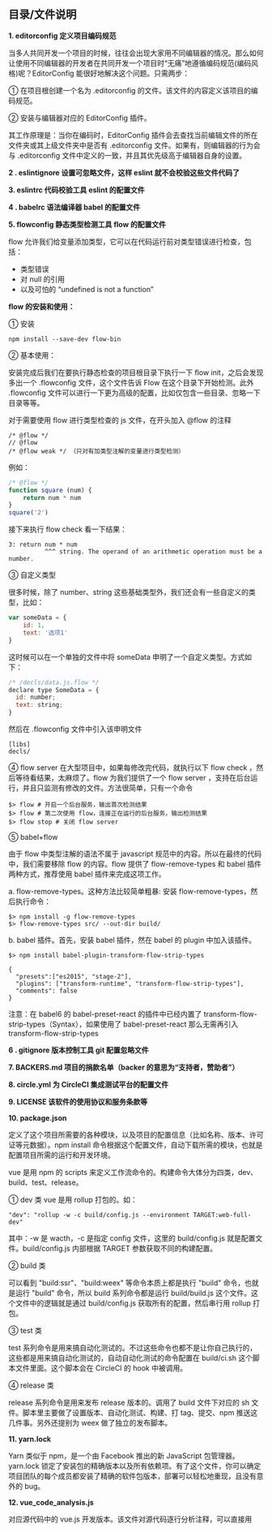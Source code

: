 ## 目录/文件说明

**1. editorconfig 定义项目编码规范**

当多人共同开发一个项目的时候，往往会出现大家用不同编辑器的情况。那么如何让使用不同编辑器的开发者在共同开发一个项目时“无痛”地遵循编码规范(编码风格)呢？EditorConfig 能很好地解决这个问题。只需两步：

① 在项目根创建一个名为 .editorconfig 的文件。该文件的内容定义该项目的编码规范。

② 安装与编辑器对应的 EditorConfig 插件。

其工作原理是：当你在编码时，EditorConfig 插件会去查找当前编辑文件的所在文件夹或其上级文件夹中是否有 .editorconfig 文件。如果有，则编辑器的行为会与 .editorconfig 文件中定义的一致，并且其优先级高于编辑器自身的设置。

**2 . eslintignore 设置可忽略文件，这样 eslint 就不会校验这些文件代码了**

**3.  eslintrc 代码校验工具 eslint 的配置文件**

**4 . babelrc 语法编译器 babel 的配置文件**

**5. flowconfig 静态类型检测工具 flow 的配置文件**

flow 允许我们给变量添加类型，它可以在代码运行前对类型错误进行检查，包括：

- 类型错误
- 对 null 的引用
- 以及可怕的 “undefined is not a function”

**flow 的安装和使用：**

① 安装 

```
npm install --save-dev flow-bin
```

② 基本使用：

安装完成后我们在要执行静态检查的项目根目录下执行一下 flow init，之后会发现多出一个 .flowconfig 文件，这个文件告诉 Flow 在这个目录下开始检测。此外 .flowconfig 文件可以进行一下更为高级的配置，比如仅包含一些目录、忽略一下目录等等。

对于需要使用 flow 进行类型检查的 js 文件，在开头加入 @flow 的注释

```
/* @flow */
// @flow 
/* @flow weak */ （只对有加类型注解的变量进行类型检测）
```

例如：

```javascript
/* @flow */
function square (num) {  
    return num * num
}
square('2')
```

接下来执行 flow check 看一下结果：

```
3: return num * num
          ^^^ string. The operand of an arithmetic operation must be a number.
```

③ 自定义类型

很多时候，除了 number、string 这些基础类型外，我们还会有一些自定义的类型，比如：

```javascript
var someData = {
    id: 1,
    text: '选项1'
}
```

这时候可以在一个单独的文件中将 someData 申明了一个自定义类型。方式如下：

```javascript
/* /decls/data.js.flow */
declare type SomeData = {
  id: number;
  text: string;
}
```

然后在 .flowconfig 文件中引入该申明文件

```
[libs]
decls/
```

④ flow server
在大型项目中，如果每修改完代码，就执行以下 flow check ，然后等待看结果，太麻烦了。flow 为我们提供了一个 flow server ，支持在后台运行，并且只监测有修改的文件。方法很简单，只有一个命令

```
$> flow # 开启一个后台服务，输出首次检测结果
$> flow # 第二次使用 flow，连接正在运行的后台服务，输出检测结果
$> flow stop # 关闭 flow server
```

⑤ babel+flow

由于 flow 中类型注解的语法不属于 javascript 规范中的内容。所以在最终的代码中，我们需要移除 flow 的内容。flow 提供了 flow-remove-types 和 babel 插件两种方式，推荐使用 babel 插件来完成这项工作。

a. flow-remove-types。这种方法比较简单粗暴: 安装 flow-remove-types，然后执行命令：

```
$> npm install -g flow-remove-types
$> flow-remove-types src/ --out-dir build/
```

b. babel 插件。首先，安装 babel 插件，然在 babel 的 plugin 中加入该插件。

```
$> npm install babel-plugin-transform-flow-strip-types

{
  "presets":["es2015", "stage-2"],
  "plugins": ["transform-runtime", "transform-flow-strip-types"],
  "comments": false
}
```

注意：在 babel6 的 babel-preset-react 的插件中已经内置了 transform-flow-strip-types（Syntax），如果使用了 babel-preset-react 那么无需再引入 transform-flow-strip-types

**6 . gitignore 版本控制工具 git 配置忽略文件**

**7.  BACKERS.md 项目的捐款名单（backer 的意思为“支持者，赞助者”）**

**8. circle.yml 为 CircleCI 集成测试平台的配置文件**

**9.  LICENSE 该软件的使用协议和服务条款等**

**10.  package.json**

定义了这个项目所需要的各种模块，以及项目的配置信息（比如名称、版本、许可证等元数据）。npm install 命令根据这个配置文件，自动下载所需的模块，也就是配置项目所需的运行和开发环境。

vue 是用 npm 的 scripts 来定义工作流命令的。构建命令大体分为四类，dev、build、test、release。

① dev 类
vue 是用 rollup 打包的。如：

```
"dev": "rollup -w -c build/config.js --environment TARGET:web-full-dev"
```

其中：-w 是 wacth，-c 是指定 config 文件，这里的 build/config.js 就是配置文件。build/config.js 内部根据 TARGET 参数获取不同的构建配置。

② build 类

可以看到 "build:ssr"、"build:weex" 等命令本质上都是执行 "build" 命令，也就是运行 "build" 命令，所以 build 系列命令都是运行 build/build.js 这个文件。这个文件中的逻辑就是通过 build/config.js 获取所有的配置，然后串行用 rollup 打包。

③ test 类

test 系列命令是用来搞自动化测试的。不过这些命令也都不是让你自己执行的，这些都是用来搞自动化测试的，自动自动化测试的命令配置在 build/ci.sh 这个脚本文件里面。这个脚本会在 CircleCI 的 hook 中被调用。

④ release 类

release 系列命令是用来发布 release 版本的。调用了 build 文件下对应的 sh 文件。脚本里主要做了设置版本、自动化测试、构建、打 tag、提交、npm 推送这几件事。另外还提别为 weex 做了独立的发布脚本。

**11.  yarn.lock**

Yarn 类似于 npm，是一个由 Facebook 推出的新 JavaScript 包管理器。yarn.lock 锁定了安装包的精确版本以及所有依赖项。有了这个文件，你可以确定项目团队的每个成员都安装了精确的软件包版本，部署可以轻松地重现，且没有意外的 bug。

**12.  vue_code_analysis.js**

对应源代码中的 vue.js 开发版本。该文件对源代码逐行分析注释，可以直接用 <script> 标签引入该文件。

**13. 源码 src**


|——  compiler	编译器，解析模板

|——  core	Vue 核心代码

|——  platforms	不同平台下各自独有代码

|——  server	 服务器端渲染， server side render (ssr)

|——  sfc  将 .vue 文件转换为 sfc 对象（可识别组件）

|—— shared 工具函数集



下面对 core 目录简单介绍下（详细分析见源码注释）：

**1. components 目录，定义 <KeepAlive> 组件。**

**2. global-api 目录，定义以下公共方法：**

```javascript
Vue.extend( options ) // 传入一个配置对象，生成新的组件构造函数
Vue.set( target, key, value ) // 设置对象属性
Vue.delete( target, key ) // 删除对象的属性
Vue.nextTick( [callback, context] ) // 在下次 DOM 更新循环结束之后执行回调函数
Vue.use( plugin ) // 安装 Vue.js 插件
Vue.mixin( mixin ) // 全局注册一个混入，影响之后创建的每一个 Vue 实例
Vue.compile( template ) // 将字符串模板编译成渲染函数

Vue.directive( id, [definition] ) // 注册或获取全局指令（两个实参注册，一个实参获取）
Vue.component( id, [definition] ) // 注册或获取全局组件（两个实参注册，一个实参获取）
Vue.filter( id, [definition] ) // 注册或获取全局过滤器（两个实参注册，一个实参获取）
```

**3. instance 目录**

index.js 定义 Vue 构造函数
构造函数接受配置对象 options 作为实参，新建 Vue 实例。

init.js 定义 Vue.prototype._init 方法
这是 Vue 构造函数中唯一调用的一个方法，该方法完成实例的初始化以及视图初始渲染。

state.js 定义以下 5 个属性/方法：

```javascript
Vue.prototype.$data // vm.$data -> vm._data -> vm.$options.data
Vue.prototype.$props // vm.$props -> vm._props -> vm.$options.props
Vue.prototype.$set // 设置对象属性，这是全局 Vue.set 方法的别名
Vue.prototype.$delete // 删除对象属性，这是全局 Vue.delete 方法的别名
Vue.prototype.$watch // 观察一个函数返回值/表达式的值，若发生变化就触发回调函数
```

events.js 定义以下 4 个方法：

```javascript
Vue.prototype.$on // 监听自定义事件
Vue.prototype.$once // 监听自定义事件（只触发一次，然后自动解除监听）
Vue.prototype.$off // 移除自定义事件监听器
Vue.prototype.$emit // 触发事件
```

lifecycle.js 定义以下 3 个方法：

```javascript
Vue.prototype._update // 更新视图（内部方法）
Vue.prototype.$forceUpdate // 更新视图（实际上就是调用上面的 _update 方法）
Vue.prototype.$destroy // 完全销毁一个实例。清理它与其它实例的连接，解绑它的全部指令及事件监听器
```

render.js 定义以下多个渲染相关的内部方法：

```javascript
Vue.prototype.$nextTick // 将回调函数延迟到下次 DOM 更新循环之后执行（它跟全局方法 Vue.nextTick 一样，不同的是回调的 this 自动绑定到调用它的实例上）
Vue.prototype._render // 生成当前实例对应的虚拟节点 vnode
Vue.prototype._o = markOnce // 标记静态树（v-once）
Vue.prototype._n = toNumber // 转为数值
Vue.prototype._s = toString // 转为字符串
Vue.prototype._l = renderList // 渲染 v-for 列表
Vue.prototype._t = renderSlot // 渲染 <slot>
Vue.prototype._q = looseEqual // 形式上（都转为字符串后）是否相等
Vue.prototype._i = looseIndexOf // 返回元素在数组中的索引
Vue.prototype._m = renderStatic // 渲染静态树
Vue.prototype._f = resolveFilter // 根据 id 返回某个指定的过滤器
Vue.prototype._k = checkKeyCodes // 检查当前按下的键盘按键，若不是指定的键，则返回 true
Vue.prototype._b = bindObjectProps // 将 v-bind="object" 转换成 VNode 的 data
Vue.prototype._v = createTextVNode // 创建文本 VNode
Vue.prototype._e = createEmptyVNode // 创建一个空的 vNode（注释）
Vue.prototype._u = resolveScopedSlots // 返回作用域插槽渲染函数集合
Vue.prototype._g = bindObjectListeners // 将 v-on="object" 转换成 VNode 的 data
```
**4. observer 目录，讲述 Observer-Dep-Watcher 之间的三角关系**

这一部分相对独立，是学习观察者模式很好的例子，这里只介绍两个函数的执行流程：

```javascript
observe(data, true /* 作为根 data */)
```

(1) 如果 data 不是对象就返回，只有对象才继续执行后续步骤
(2) 如果 data 有对应的 Observer 实例 data.ob 那就将它作为 observe 方法返回值
(3) 如果 data 没有对应的 Observer 实例，那就执行 ob = new Observer(value)
(4) new Observer(value) 的本质是执行 ob.walk(data)
(5) 依次遍历 data 的属性 key，执行 defineReactive$$1(obj, keys[i], obj[keys[i]])
(6) defineReactive$$1 会劫持属性 key 的 get/set 操作。
(7) 当获取属性 key 时除了返回属性值，还会将 Dep.target（即与属性 key 对应的 watcher）加入到 key 的订阅者数组里（dep.depend() -> Dep.target.addDep(dep)）
(8) 当设置属性 key 时除了更新属性值外，还会由主题对象 dep 发出通知给所有的订阅者 dep.notify()

总的来说就是：observe(data) -> new Observer(data) -> defineReactive$$1()

```javascript
var watcher = new Watcher(vm, 'aaa.bbb.ccc' , cb, options);
```

(1) 执行 watcher = new Watcher() 会定义 watcher.getter = parsePath(‘aaa.bbb.ccc’)（这是一个函数），同时也会定义 watcher.value = watcher.get()，而这会触发执行 watcher.get()
(2) 执行 watcher.get() 就是执行 watcher.getter.call(vm, vm)，也就是 parsePath(‘aaa.bbb.ccc’).call(vm, vm)
(3) 执行 parsePath(‘aaa.bbb.ccc’).call(vm, vm) 会触发 vm.aaa.bbb.ccc 属性读取操作
(5) vm.aaa.bbb.ccc 属性读取会触发 aaa.bbb.cc 属性的 get 函数（在 defineReactive$$1 函数中定义）
(6) get 函数会触发 dep.depend()，也就是 Dep.target.addDep(dep)，即把 Dep.target 这个 Watcher 实例添加到 dep.subs 数组里（也就是说，dep 可以发布消息通知给订阅者 Dep.target）
(7) 那么 Dep.targe 又是什么呢？其实 (2) 中执行 watcher.get() 之前已经将 Dep.target 锁定为当前 watcher（等到 watcher.get() 执行结束时释放 Dep.target）
(8) 于是，watcher 就加入了 aaa.bbb.ccc 属性的订阅数组，也就是说 watcher 对 aaa.bbb.ccc 属性感兴趣
(9) 当给 aaa.bbb.ccc 属性赋值时，如 vm.aaa.bbb.ccc = 100 会触发 vm 的 aaa.bbb.ccc 属性的 set 函数（在 defineReactive$$1 函数中定义）
(10) set 函数触发 dep.notify()
(11) 执行 dep.notify() 就会遍历 dep.subs 中的所有 watcher，并依次执行 watcher.update()
(12) 执行 watcher.update() 又会触发 watcher.run()
(13) watcher.run() 触发 watcher.cb.call(watcher.vm, value, oldValue);

**5. util 目录**

debug.js 定义 3 个辅助调试的方法：

```javascript
warn(msg, vm) // 打印警告信息
tip(msg, vm) // 打印提示信息
formatComponentName(vm, includeFile) // 返回格式化的字符串形式组件名
```

env.js 做一些环境相关的功能嗅探和兼容性处理，例如对象是否原生支持 watch 方法，事件监听是否支持 Passive 模式，当前是否处在服务器环境，以及封装 nextTick 函数和 _Set 类。这里着重说一说 nextTick 函数的。

原函数代码比较多，为了便于理解，这里做个简化：

```javascript
var callbacks = [];
var pending = false;
var timerFunc;

function nextTickHandler () {
    /* 依次执行 callbacks 队列中的函数，并清空该队列，解锁 */
}
timerFunc = function () {
    /* 异步执行 nextTickHandler() */
};
var nextTick = function queueNextTick (cb, ctx) {
    var _resolve;
    /* 将匿名函数封装 cb/_resolve，并推入 callbacks 队列 */
    callbacks.push(function () {
      if (cb) {
        cb.call(ctx);
      } else if (_resolve) {
        _resolve(ctx);
      }
    });
    /* 执行 timerFunc() 并上锁 */
    if (!pending) {
      pending = true;
      timerFunc();
    }
    /* 参数为空并且不支持 Promise */
    if (!cb && typeof Promise !== 'undefined') {
      return new Promise(function (resolve, reject) {
        /* 于是可以用 _resolve 方法来触发 Promise 实例的 then 回调 */
        _resolve = resolve;
      })
    }
}
```

总结一下 nextTick 函数的用法：

```javascript
var nextTick = function queueNextTick (cb, ctx) {...}
```

a) 若 cb 参数不存在或当前环境不支持 Promise，则没有指定返回值，也就是 undefined；
b) 否则，返回一个 promise 实例

也就是说：

① nextTick 方法有实参时，将实参加入回调函数队列 callbacks，然后在本轮DOM 更新循环结束后，依次执行回调队列 callbacks 中的函数；
② nextTick 方法没有实参时，返回一个 Promise 实例。可以为该实例添加 then 回调，待队列 callbacks 中函数执行 _resolve(ctx) 时触发 then 的回调方法

options.js 定义各个选项合并策略，简单地说就是：每个组件构造函数原本都有一些选项，新建组件实例的时候又会传入选项配置对象，这就涉及到选项之间的合并问题。在这里是这么处理的：

```javascript
// 1. 初始化合并策略对象
config.optionMergeStrategies = Object.create(null)
strats = config.optionMergeStrategies

// 2. 逐步添加各个选项的合并策略
strats.el = strats.propsData = function (parent, child, vm, key) {...}
strats.data = function (parentVal, childVal, vm) {...}

[
  'beforeCreate',
  'created',
  'beforeMount',
  'mounted',
  'beforeUpdate',
  'updated',
  'beforeDestroy',
  'destroyed',
  'activated',
  'deactivated'
].forEach(hook => {
  strats[hook] = mergeHook
})

[
 'component',
 'directive',
 'filter'
].forEach(function (type) {
  strats[type + 's'] = mergeAssets
})

strats.watch = function (parentVal, childVal) {...}

strats.props =
strats.methods =
strats.inject =
strats.computed = function (parentVal: ?Object, childVal: ?Object): ?Object {
  ...
}
strats.provide = mergeDataOrFn

/*
  可以看到，逐步给 strats 添加合并方法（不同的属性，对应的合并策略不太一样）
  这些方法的形式都很统一：f(parentVal, childVal, vm ,key) ，最多四个参数，一般两个参数就行。
 */

// 3. 合并选项对象（简化的 mergeOptions 方法）
function mergeOptions (
  parent: Object,
  child: Object,
  vm?: Component
): Object {

  /* 打印出不合要求的组件名 */

  /* 修正 child 对象 */

  /* 
     将 child.props 的每一项都格式化成对象格式
     将数组 child.inject 转化为对象格式
     将 child.directives 的每一项都格式化成对象格式
  */

  /* 递归 mergeOptions() 修正 parent 对象 */

  const options = {}
  let key

  // ① 遍历 parent 对象的属性，合并
  for (key in parent) {
    mergeField(key)
  }

  // ② 遍历 (child - parent) 差集的属性，合并
  for (key in child) {
    if (!hasOwn(parent, key)) {
      mergeField(key)
    }
  }

  // 合并 key 选项
  function mergeField (key) {
    /*    
      其中 defaultStrat(parentVal, childVal) 是一个函数，默认合并策略函数
      也就是说，如果没有对某个 key 选项指定合并策略，就用默认的策略 defaultStrat
    */
    const strat = strats[key] || defaultStrat
    options[key] = strat(parent[key], child[key], vm, key)
  }

  return options
}
```

props.js 提供一个对外方法

```javascript
validateProp(key, propOptions, propsData, vm)
/*
  该函数执行流程为：
  ① 若属性约束条件 propOptions 规定属性 key 是布尔值，那就修正属性值为 true/false
  ② 若 propsData 中取到的 key 对应的属性值是 undefined，那就取约束条件中的默认值
  ③ 依据约束条件 propOptions 对属性是否必需，类型是否匹配，能都通过校验函数等检查
  ④ 返回属性值
 */
```

另外，error.js 定义错误处理函数 handleError、lang.js 定义几个全局的工具方法、pref.js 定义 mark、measure 等两个耗时计算辅助方法。

**6. vdom 目录**

vnode.js 定义虚拟节点 VNode 构造函数以及相关 api

```javascript
VNode = function VNode (
  tag,
  data,
  children,
  text,
  elm,
  context,
  componentOptions,
  asyncFactory
)

createEmptyVNode(text) // 创建文本空虚拟节点
createTextVNode(val) // 创建文本虚拟节点
cloneVNode(vnode) // 克隆虚拟节点
cloneVNodes(vnodes) // 克隆一组虚拟节点

// 注意 vnode 必须是唯一的，所以克隆时必须新建一个完全独立的 vnode，而不能通过浅拷贝方式共用
```

create-component.js 对外提供两个方法：

```javascript
// 创建组件节点，返回 vnode
createComponent (Ctor, data, context, children, tag)

// 创建与 vnode 对象的组件实例
createComponentInstanceForVnode (vnode, parent, parentElm, refElm)

```

create-element.js 对外提供一个方法：

```javascript
// 创建元素节点，返回 vnode
_createElement (context, tag, data, children, normalizationType)

// 该函数的作用是生成 vnode，分为以下几类：

// ① data && data.\_\_ob\_\_ 存在：
return createEmptyVNode()

// ② !tag 即 tag 不存在：
return createEmptyVNode()

// ③ tag 是 html/svg 内置标签名：
return vnode = new VNode(config.parsePlatformTagName(tag), data, children, undefined, undefined, context);

// ④ tag 是组件标签名（字符串）：
return vnode = createComponent(resolveAsset(context.$options, 'components', tag), data, context, children, tag);

// ⑤ tag 是其他字符串：
return vnode = new VNode(tag, data, children, undefined, undefined, context);

// ⑥ tag 是构造函数名：
return vnode = createComponent(tag, data, context, children);

// 可以看出，除了直接调用 new VNode() 生成 vnode，还有就是用 createComponent() 和 createEmptyVNode() 来生成 vnode 
```

create-functional-component.js 对外提供一个方法：

```javascript
// 创建函数式组件节点，返回 vnode
createFunctionalComponent (Ctor, propsData, data, context, children)

/*
  函数式组件和普通组件定义的不同点体现在：

  1. 选项对象中显式指定 functional: true
  2. render 函数多一个参数 context 代表上下文
     其中，context 提供以下属性给组件使用：
     props：提供 props 的对象
     children: VNode 子节点的数组
     slots: slots 对象
     data：传递给组件的 data 对象
     parent：对父组件的引用
     listeners: 一个包含了组件上所注册的 v-on 侦听器的对象。这只是一个指向 data.on 的别名。
     injections: 如果使用了 inject 选项，则该对象包含了应当被注入的属性。
 */
```

patch.js 对外提供一个方法 createPatchFunction(backend) 这个方法非常非常长，长得看起来想吐，但是这个方法很重要，为了便于理解，将其简化为：

```javascript
export function createPatchFunction (backend) {

    /* 初始化 cbs = {...} */

    // 定义以下方法
    function emptyNodeAt (elm){...}
    function createRmCb (childElm, listeners){...}
    function removeNode (el){...}
    function createElm (vnode, insertedVnodeQueue, parentElm, refElm, nested) {...}
    function createComponent (vnode, insertedVnodeQueue, parentElm, refElm){...}
    function initComponent (vnode, insertedVnodeQueue){...}
    function reactivateComponent (vnode, insertedVnodeQueue, parentElm, refElm)
    function insert (parent, elm, ref$$1){...}
    function createChildren (vnode, children, insertedVnodeQueue){...}
    function isPatchable (vnode){...}
    function invokeCreateHooks (vnode, insertedVnodeQueue){...}
    function setScope (vnode){...}
    function addVnodes(parentElm,refElm,vnodes,startIdx,endIdx,insertedVnodeQueue){...}
    function invokeDestroyHook (vnode){...}
    function removeVnodes (parentElm, vnodes, startIdx, endIdx){...}
    function removeAndInvokeRemoveHook (vnode, rm){...}
    function updateChildren(parentElm,oldCh,newCh,insertedVnodeQueue,removeOnly){...}
    function patchVnode (oldVnode, vnode, insertedVnodeQueue, removeOnly)
    function invokeInsertHook (vnode, queue, initial){...}
    function hydrate (elm, vnode, insertedVnodeQueue){...}
    function assertNodeMatch (node, vnode){...}

    // 最后返回 patch 函数
    return function patch (oldVnode,vnode,hydrating,removeOnly,parentElm,refElm){...}
}

// 再简化一点：
export function createPatchFunction (backend) {
    // ...
    return function patch (oldVnode,vnode,hydrating,removeOnly,parentElm,refElm){...}
}

// 实际调用时：
var patch = createPatchFunction({ nodeOps: nodeOps, modules: modules });
/* 
  其中：
  ① nodeOps 对象封装了 dom 操作相关方法
  ② modules 为属性、指令等相关的生命周期方法
*/
```

好，继续看看 patch 方法是什么鬼：

```
patch (oldVnode, vnode, hydrating, removeOnly, parentElm, refElm)
```

其中：
① oldVnode 可能是 VNode 实例，也可能是 dom 元素
② vnode 为新的 VNode 实例
③ hydrating 为 true 才执行 hydrate() 函数“注水”，这里的 oldVnode 就是 dom 元素
④ removeOnly 该参数只用于 <transition-group> 中，确保被移除的元素在离开时保持相对正确的位置
⑤ parentElm 为 dom 元素，它将作为虚拟 vnode 生成的 dom 元素的父元素
⑥ refElm 作为 vnode 生成的 dom 元素插入父元素 parentElm 时的参考节点（插入 refElm 元素之前）

**一言以蔽之，patch 函数的作用就是根据虚拟节点 vnode 来生成 dom 树并更新视图，最后返回该 dom 树。**

**7. config.js 全局配置**

```javascript
{
  // 选项合并策略
  optionMergeStrategies: Object.create(null),

  // 是否打印警告日志
  silent: false,

  /*
     若该值为 true，那么在开发模式下会出现提示：
     当前为开发模式，若需要部署生产模式代码别忘了开启生产模式开关
   */
  productionTip: process.env.NODE_ENV !== 'production',

  // 是否开启 devtools（一种专门针对 Vue.js 的控制台调试工具）
  devtools: process.env.NODE_ENV !== 'production',

  // 是否记录耗时等性能数据
  performance: false,

  // 错误处理函数
  errorHandler: null,

  // 警告处理函数
  warnHandler: null,

  // 规定可以忽略的自定义元素。要不然 Vue 会认为是你忘记注册该组件或组件名拼错了，并抛警告。
  ignoredElements: [],

  // 给 v-on 自定义键位别名
  keyCodes: Object.create(null),

  // 检验该标签是否为保留标签（和当前平台有关）
  isReservedTag: no,

  // 检验该属性名是否为保留属性（和当前平台有关）
  isReservedAttr: no,

  // 检验该元素是否为未知元素（和当前平台有关）
  isUnknownElement: no,

  // 获取标签的命名空间，也可以理解为获取标签的文档类型（html、svg 等等）
  getTagNamespace: noop,

  // 在特点平台下解析真正的标签名
  parsePlatformTagName: identity,

  // 检查某个 attr，看其是否应该用 prop，例如 value
  mustUseProp: no,

  // 生命周期钩子函数名组成的数组
  _lifecycleHooks: LIFECYCLE_HOOKS
}
```

**8. index.js 导出 Vue**

```javascript
// ① 引入 Vue 构造函数，此时的 Vue 只添加了 Vue.prototype._init 等原型（实例）方法
import Vue from './instance/index'

// ② 将静态方法挂载在 Vue 上，于是就有了 Vue.extend 等全局 API
initGlobalAPI(Vue)

// ③ 定义实例属性 Vue.prototype.$isServer、Vue.prototype.$ssrContext

// ④ 定义当前 Vue 版本号（构建的时候会调用 build/config.js，将 __VERSION__ 替换为实际的版本号）
Vue.version = '__VERSION__'

// ⑤ 导出 Vue
```

篇幅有点长，暂时到这里，如有需要再对本文进行补充。更详细的注解直接看源代码注释。

参考：
1. https://cn.vuejs.org/
2. http://www.jianshu.com/p/712cea0ef70e
3. https://zhuanlan.zhihu.com/p/24649359?utm_source=tuicool&utm_medium=referral
4. http://www.jianshu.com/p/41f9d7461844
5. https://segmentfault.com/a/1190000006983211
6. https://www.brooch.me/2017/03/17/vue-source-notes-1/
7. https://www.brooch.me/tags/vue/
8. https://www.gitbook.com/book/114000/read-vue-code/details
9. http://www.cnblogs.com/QH-Jimmy/archive/2017/05.html
